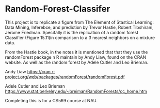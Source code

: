 # Random-Forest-Classifer
 This project is to replicate a figure from The Element of Stastical Learning: Data Mining, Inferebce, and prediction by Trevor Hastie, Robert Tibshirani, Jerome Friedman. Specifally it is the replication of a random forest Classifier (Figure 15.11)in comparison to a 3 nearest neighbors on a mixture data.
 
 From the Hastie book, in the notes it is mentioned that that they use the randomForest package n R maintain by Andy Liaw, found on the CRAN website. As well as the random forest by Adele Cutler and Leo Brieman. 
 
 Andy Liaw
 https://cran.r-project.org/web/packages/randomForest/randomForest.pdf
 
 Adele Cutler and Leo Brieman
 https://www.stat.berkeley.edu/~breiman/RandomForests/cc_home.htm
 
 Completing this is for a CS599 course at NAU. 
 
